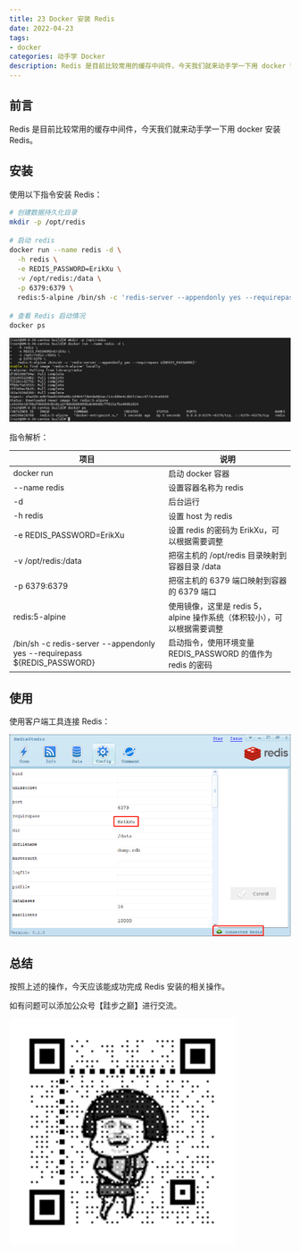 ```yaml
---
title: 23 Docker 安装 Redis
date: 2022-04-23
tags: 
- docker
categories: 动手学 Docker
description: Redis 是目前比较常用的缓存中间件，今天我们就来动手学一下用 docker 安装 Redis。
---
```


## 前言

Redis 是目前比较常用的缓存中间件，今天我们就来动手学一下用 docker 安装 Redis。

## 安装

使用以下指令安装 Redis：

``` bash
# 创建数据持久化目录
mkdir -p /opt/redis

# 启动 redis
docker run --name redis -d \
  -h redis \
  -e REDIS_PASSWORD=ErikXu \
  -v /opt/redis:/data \
  -p 6379:6379 \
  redis:5-alpine /bin/sh -c 'redis-server --appendonly yes --requirepass ${REDIS_PASSWORD}'

# 查看 Redis 启动情况
docker ps
```

![启动 Redis](images/redis/1.png "启动 Redis")

指令解析：

| 项目 | 说明 |
| ------- | ------- |
| docker run | 启动 docker 容器 |
| --name redis | 设置容器名称为 redis |
| -d | 后台运行 |
| -h redis | 设置 host 为 redis |
| -e REDIS_PASSWORD=ErikXu | 设置 redis 的密码为 ErikXu，可以根据需要调整 |
| -v /opt/redis:/data | 把宿主机的 /opt/redis 目录映射到容器目录 /data |
| -p 6379:6379 | 把宿主机的 6379 端口映射到容器的 6379 端口 |
| redis:5-alpine | 使用镜像，这里是 redis 5，alpine 操作系统（体积较小），可以根据需要调整 |
| /bin/sh -c redis-server --appendonly yes --requirepass ${REDIS_PASSWORD} | 启动指令，使用环境变量 REDIS_PASSWORD 的值作为 redis 的密码 |

## 使用

使用客户端工具连接 Redis：

![连接 Redis](images/redis/2.png "连接 Redis")

## 总结

按照上述的操作，今天应该能成功完成 Redis 安装的相关操作。

如有问题可以添加公众号【跬步之巅】进行交流。

![跬步之巅](/images/qrcode.gif "跬步之巅")
